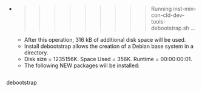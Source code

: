 * >>>>>>>>> Running inst-min-con-cld-dev-tools-debootstrap.sh ...
  * After this operation, 316 kB of additional disk space will be used.
  * Install debootstrap allows the creation of a Debian base system in a directory.
  * Disk size = 1235156K. Space Used = 356K. Runtime = 00:00:00:01.
  * The following NEW packages will be installed:
  ```bash
debootstrap
  ```
